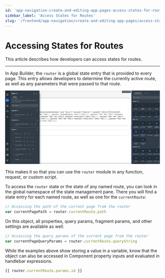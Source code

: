 ```yaml
---
id: 'app-navigation-create-and-editing-app-pages-access-states-for-routes'
sidebar_label: 'Access States for Routes'
slug: '/frontend/app-navigation/create-and-editing-app-pages/access-states-for-routes'
---
```


# Accessing States for Routes

This article describes how developers can access states for routes.

___

In App Builder, the `router` is a global state entry that is provided to every page. This entry allows developers to determine the currently active route, as well as any parameters that were passed to that route.

![Router state](./_images/ab-app-navigation-create-and-editing-app-pages-access-states-for-routes-1.png)

This makes it so that you can use the `router` module in any function, request, or custom script.

To access the `router` state or the state of any named route, you can look in the global namespace of the state management pane. There you will find a state entry for each named route, as well as one for the `currentRoute`:

```js
// Accessing the path of the current page from the router
var currentPagePath = router.currentRoute.path
``` 

On this object, all properties, query params, fragment params, and other settings are available as well.

```js
// Accessing the query params of the current page from the router
var currentPageQueryParams = router.currentRoute.queryString
``` 

While the examples above show storing a value in a variable, know that the object can also be accessed in Component property inputs and evaluated in handlebar expressions.

```js
{{ router.currentRoute.params.id }}
```